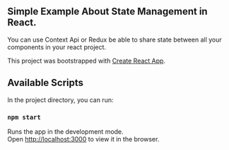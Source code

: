 <h2>Simple Example About State Management in React.</h2>
<p>You can use Context Api or Redux be able to share state between all your components in your react project.</p>

This project was bootstrapped with [Create React App](https://github.com/facebook/create-react-app).

## Available Scripts

In the project directory, you can run:

### `npm start`

Runs the app in the development mode.<br />
Open [http://localhost:3000](http://localhost:3000) to view it in the browser.<br />



